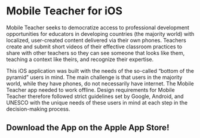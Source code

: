 # Mobile Teacher for iOS

Mobile Teacher seeks to democratize access to professional development opportunities for educators in developing countries (the majority world) with localized, user-created content delivered via their own phones. Teachers create and submit short videos of their effective classroom practices to share with other teachers so they can see someone that looks like them, teaching a context like theirs, and recognize their expertise.

This iOS application was built with the needs of the so-called “bottom of the pyramid” users in mind. The main challenge is that users in the majority world, while they have phones, do not necessarily have internet. The Mobile Teacher app needed to work offline. Design requirements for Mobile Teacher therefore followed strict guidelines set by Google, Android, and UNESCO with the unique needs of these users in mind at each step in the decision-making process.

## Download the App on the Apple App Store! 
